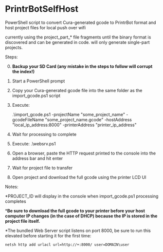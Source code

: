 # PrintrBotSelfHost
PowerShell script to convert Cura-generated gcode to PrintrBot format and host project files for local push over wifi

currently using the project_part_* file fragments until the binary format is discovered and can be generated in code.  will only generate single-part projects.

Steps:

0. **Backup your SD Card (any mistake in the steps to follow will corrupt the index!)**
1. Start a PowerShell prompt
2. Copy your Cura-generated gcode file into the same folder as the import_gcode.ps1 script
3. Execute:

    .\import_gcode.ps1 -projectName "some_project_name" -gcodeFileName "some_project_name.gcode"
-hostAddress "local_ip_address:8000" -printerAddress "printer_ip_address"
4. Wait for processing to complete
5. Execute:
    .\websrv.ps1
6. Open a browser, paste the HTTP request printed to the console into the address bar and hit enter
7. Wait for project file to transfer
8. Open project and download the full gcode using the printer LCD UI

Notes:

*PROJECT_ID will display in the console when import_gcode.ps1 processing completes

***Be sure to download the full gcode to your printer before your host computer IP changes (in the case of DHCP) because the IP is stored in the project file itself.**

*The bundled Web Server script listens on port 8000, be sure to run this elevated before starting it for the first time:

    netsh http add urlacl url=http://+:8000/ user=DOMAIN\user
